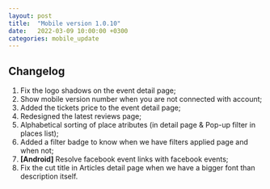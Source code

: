 ```yaml
---
layout: post
title:  "Mobile version 1.0.10"
date:   2022-03-09 10:00:00 +0300
categories: mobile_update
---
```


Changelog
---
1. Fix the logo shadows on the event detail page;
2. Show mobile version number when you are not connected with account;
3. Added the tickets price to the event detail page;
4. Redesigned the latest reviews page;
5. Alphabetical sorting of place atributes (in detail page & Pop-up filter in places list);
6. Added a filter badge to know when we have filters applied page and when not;
7. **[Android]** Resolve facebook event links with facebook events;
8. Fix the cut title in Articles detail page when we have a bigger font than description itself.
